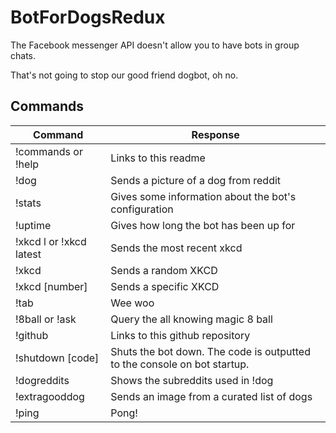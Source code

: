 # BotForDogsRedux

The Facebook messenger API doesn't allow you to have bots in group chats.

That's not going to stop our good friend dogbot, oh no.

## Commands

| Command       | Response              |
| ------------- | --------------------- |
| !commands or !help     | Links to this readme  |
| !dog          | Sends a picture of a dog from reddit |
| !stats        | Gives some information about the bot's configuration |
| !uptime       | Gives how long the bot has been up for |
| !xkcd l or !xkcd latest | Sends the most recent xkcd |
| !xkcd | Sends a random XKCD |
| !xkcd [number] | Sends a specific XKCD |
| !tab | Wee woo |
| !8ball or !ask | Query the all knowing magic 8 ball |
| !github | Links to this github repository |
| !shutdown [code] | Shuts the bot down. The code is outputted to the console on bot startup. |
| !dogreddits | Shows the subreddits used in !dog |
| !extragooddog | Sends an image from a curated list of dogs |
| !ping | Pong! |
